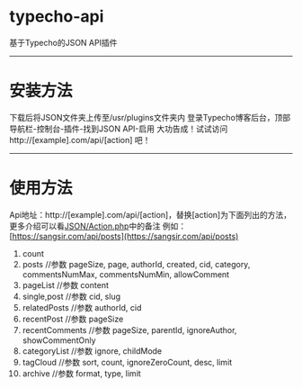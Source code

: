 # typecho-api
基于Typecho的JSON API插件

---
# 安装方法

下载后将JSON文件夹上传至/usr/plugins文件夹内
登录Typecho博客后台，顶部导航栏-控制台-插件-找到JSON API-启用
大功告成！试试访问 http://[example].com/api/[action] 吧！

---
# 使用方法

Api地址：http://[example].com/api/[action]，替换[action]为下面列出的方法，更多介绍可以看[JSON/Action.php](https://github.com/szj1006/typecho-api/blob/master/JSON/Action.php)中的备注
例如：[https://sangsir.com/api/posts](https://sangsir.com/api/posts)

1. count
2. posts //参数 pageSize, page, authorId, created, cid, category, commentsNumMax, commentsNumMin, allowComment
3. pageList //参数 content
4. single,post //参数 cid, slug
5. relatedPosts //参数 authorId, cid
6. recentPost //参数 pageSize
7. recentComments //参数 pageSize, parentId, ignoreAuthor, showCommentOnly
8. categoryList //参数 ignore, childMode
9. tagCloud //参数 sort, count, ignoreZeroCount, desc, limit
10. archive //参数 format, type, limit
